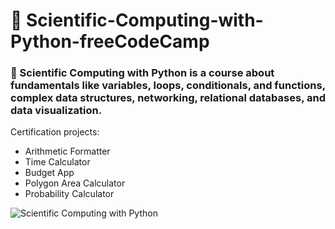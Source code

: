 # 📖 Scientific-Computing-with-Python-freeCodeCamp
### 👣 Scientific Computing with Python is a course about fundamentals like variables, loops, conditionals, and functions, complex data structures, networking, relational databases, and data visualization.

Certification projects:
* Arithmetic Formatter
* Time Calculator
* Budget App
* Polygon Area Calculator
* Probability Calculator


![Scientific Computing with Python](https://github.com/IC-XC/Scientific-Computing-with-Python-freeCodeCamp/assets/86513555/4fd7f206-3e60-4e15-be50-329d71f64d69)
